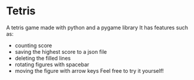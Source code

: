 # Tetris
A tetris game made with python and a pygame library
It has features such as:
  - counting score
  - saving the highest score to a json file
  - deleting the filled lines
  - rotating figures with spacebar
  - moving the figure with arrow keys
Feel free to try it yourself!
